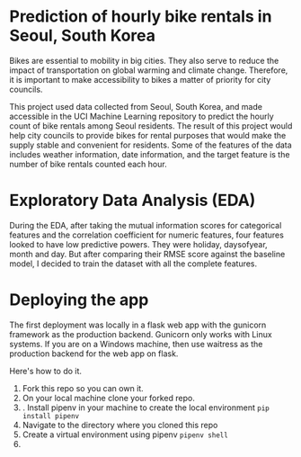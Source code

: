 # Prediction of hourly bike rentals in Seoul, South Korea

Bikes are essential to mobility in big cities. They also serve to reduce the impact of transportation on global warming and climate change. Therefore, it is important to make accessibility to bikes a matter of priority for city councils. 

This project used data collected from Seoul, South Korea, and made accessible in the UCI Machine Learning repository to predict the hourly count of bike rentals among Seoul residents. The result of this project would help city councils to provide bikes for rental purposes that would make the supply stable and convenient for residents. Some of the features of the data includes weather information, date information, and the target feature is the number of bike rentals counted each hour. 

# Exploratory Data Analysis (EDA)

During the EDA, after taking the mutual information scores for categorical features and the correlation coefficient for numeric features, four features looked to have low predictive powers. They were holiday, daysofyear, month and day. But after comparing their RMSE score against the baseline model, I decided to train the dataset with all the complete features. 

# Deploying the app

The first deployment was locally in a flask web app with the gunicorn framework as the production backend. Gunicorn only works with Linux systems. If you are on a Windows machine, then use waitress as the production backend for the web app on flask. 

Here's how to do it. 

1. Fork this repo so you can own it.
2. On your local machine clone your forked repo.
3. . Install pipenv in your machine to create the local environment 
```pip install pipenv```
4. Navigate to the directory where you cloned this repo
5. Create a virtual environment using pipenv
```pipenv shell```
6. 